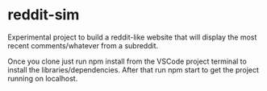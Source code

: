 # reddit-sim
Experimental project to build a reddit-like website that will display the most recent comments/whatever from a subreddit.

Once you clone just run npm install from the VSCode project terminal to install the libraries/dependencies.
After that run npm start to get the project running on localhost.
